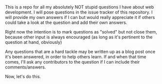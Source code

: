 This is a repo for all my absolutely NOT stupid questions I have about web development. I will pose questions in the issue tracker of this repository. I will provide my own answers if I can but would really appreciate it if others could take a look at the question and add their own answers.

Right now the intention is to mark questions as "solved" but not close them, because other input is always encouraged (as long as it's pertinent to the question at hand, obviously)

Any questions that are a hard tackle may be written up as a blog post once it's been answered, in order to help others learn. If and when that time comes, I'll ask any contributors to the question if I can include their comments/answers.

Now, let's do this.
